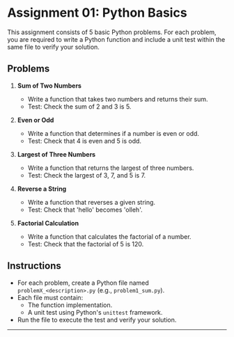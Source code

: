 # Assignment 01: Python Basics

This assignment consists of 5 basic Python problems. For each problem, you are required to write a Python function and include a unit test within the same file to verify your solution.

## Problems

1. **Sum of Two Numbers**
   - Write a function that takes two numbers and returns their sum.
   - Test: Check the sum of 2 and 3 is 5.

2. **Even or Odd**
   - Write a function that determines if a number is even or odd.
   - Test: Check that 4 is even and 5 is odd.

3. **Largest of Three Numbers**
   - Write a function that returns the largest of three numbers.
   - Test: Check the largest of 3, 7, and 5 is 7.

4. **Reverse a String**
   - Write a function that reverses a given string.
   - Test: Check that 'hello' becomes 'olleh'.

5. **Factorial Calculation**
   - Write a function that calculates the factorial of a number.
   - Test: Check that the factorial of 5 is 120.

## Instructions

- For each problem, create a Python file named `problemX_<description>.py` (e.g., `problem1_sum.py`).
- Each file must contain:
  - The function implementation.
  - A unit test using Python's `unittest` framework.
- Run the file to execute the test and verify your solution.

---
